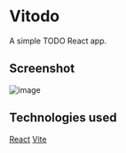 # Vitodo

A simple TODO React app.

## Screenshot
![image](https://github.com/mosnamarco/Vitodo/assets/122838600/c20dab44-a1d7-403e-b828-141446ebdd58)

## Technologies used
[React](https://vitejs.dev/)
[Vite](https://react.dev/)
